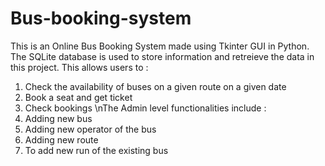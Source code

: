 # Bus-booking-system
This is an Online Bus Booking System made using Tkinter GUI in Python. The SQLite database is used to store information and retreieve the data in this project.
This allows users to :
1. Check the availability of buses on a given route on a given date
2. Book a seat and get ticket
3. Check bookings 
\nThe Admin level functionalities include :
1. Adding new bus
2. Adding new operator of the bus
3. Adding new route
4. To add new run of the existing bus

